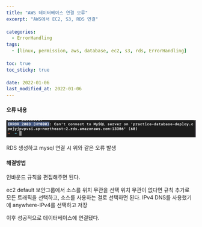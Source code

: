 ```yaml
---
title: "AWS 데이터베이스 연결 오류"
excerpt: "AWS에서 EC2, S3, RDS 연결"

categories:
  - ErrorHandling
tags:
  - [linux, permission, aws, database, ec2, s3, rds, ErrorHandling]

toc: true
toc_sticky: true
 
date: 2022-01-06
last_modified_at: 2022-01-06
---
```

#### 오류 내용
<img src="/assets/images/rds.png" width="100%" height="20%" title="dbmvc" alt="사진"/>

RDS 생성하고 mysql 연결 시 위와 같은 오류 발생

#### 해결방법
인바운드 규칙을 편집해주면 된다.

ec2 default 보안그룹에서 소스를 위치 무관을 선택
위치 무관이 없다면 규칙 추가로 모든 트래픽을 선택하고, 소스를 사용하는 걸로 선택하면 된다.
IPv4 DNS를 사용했기에 anywhere-IPv4를 선택하고 저장

이후 성공적으로 데이터베이스에 연결됐다.
